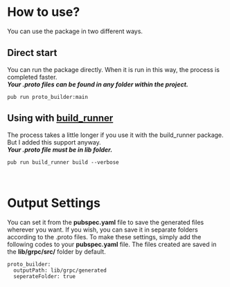 # How to use?
You can use the package in two different ways.


Direct start
------------
You can run the package directly. When it is run in this way, the process is completed faster.<br/>
***Your .proto files can be found in any folder within the project.***

`pub run proto_builder:main`

Using with [build_runner](https://github.com/dart-lang/build/tree/master/build_runner)
-----------------------
The process takes a little longer if you use it with the build_runner package. 
But I added this support anyway.<br/>
***Your .proto file must be in lib folder.***

`pub run build_runner build --verbose`

<br/>

# Output Settings
You can set it from the **pubspec.yaml** file to save the generated files wherever you want.
If you wish, you can save it in separate folders according to the .proto files.
To make these settings, simply add the following codes to your **pubspec.yaml** file.
The files created are saved in the **lib/grpc/src/** folder by default.

```
proto_builder:
  outputPath: lib/grpc/generated
  seperateFolder: true
```